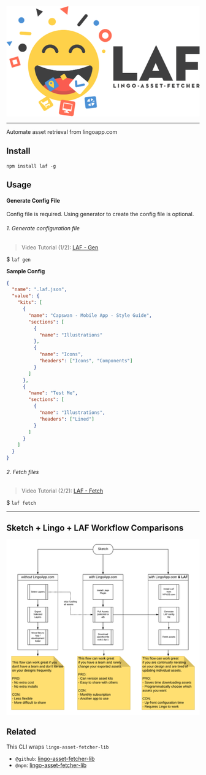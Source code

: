 ![LAF_logo](./docs/images/logo/HQ.png)

---

Automate asset retrieval from lingoapp.com

## Install

```
npm install laf -g
```

## Usage

#### Generate Config File

Config file is required.
Using generator to create the config file is optional.

###### 1. Generate configuration file

> Video Tutorial (1/2): [LAF - Gen](https://youtu.be/J3UH4K_Nu0g)

\$ `laf gen`

**Sample Config**

```json
{
  "name": ".laf.json",
  "value": {
    "kits": [
      {
        "name": "Capswan - Mobile App - Style Guide",
        "sections": [
          {
            "name": "Illustrations"
          },
          {
            "name": "Icons",
            "headers": ["Icons", "Components"]
          }
        ]
      },
      {
        "name": "Test Me",
        "sections": [
          {
            "name": "Illustrations",
            "headers": ["Lined"]
          }
        ]
      }
    ]
  }
}
```

###### 2. Fetch files

> Video Tutorial (2/2): [LAF - Fetch](https://youtu.be/AeN6RgTHCyQ)

\$ `laf fetch`

---

## Sketch + Lingo + LAF Workflow Comparisons

![LAF_Workflow_Comparison.png](./docs/images/LAF_Workflow_Comparison.png)

## Related

This CLI wraps `lingo-asset-fetcher-lib`

- `@github`: [lingo-asset-fetcher-lib](https://github.com/servexyz/lingo-asset-fetcher-lib)
- `@npm`: [lingo-asset-fetcher-lib](https://www.npmjs.com/package/laf-lib)
